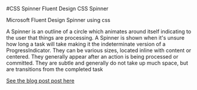 #CSS Spinner
Fluent Design CSS Spinner

Microsoft Fluent Design Spinner using css

A Spinner is an outline of a circle which animates around itself indicating to the user that things are processing. A Spinner is shown when it's unsure how long a task will take making it the indeterminate version of a ProgressIndicator. They can be various sizes, located inline with content or centered. They generally appear after an action is being processed or committed. They are subtle and generally do not take up much space, but are transitions from the completed task

<a href="https://anascheriya.com/2019/08/28/css-cubic-bezier-function/" >See the blog post post here</a>
